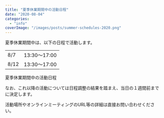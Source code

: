 ```yaml
---
title: "夏季休業期間中の活動日程"
date: "2020-08-04"
categories: 
  - "info"
coverImage: "/images/posts/summer-schedules-2020.png"
---
```


夏季休業期間中は、以下の日程で活動します。

<table><tbody><tr><td>8/7</td><td>13:30～17:00</td></tr><tr><td>8/12</td><td>13:30～17:00</td></tr></tbody></table>

夏季休業期間中の活動日程

なお、これ以降の活動については日程調整の結果を踏まえ、当日の１週間前までに決定します。

活動場所やオンラインミーティングのURL等の詳細は直接お問い合わせください。
